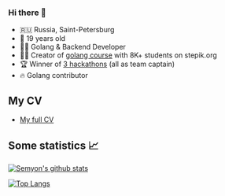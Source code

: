 ### Hi there 👋

* 🇷🇺 Russia, Saint-Petersburg
* 🚀 19 years old
* 👨‍💻 Golang & Backend Developer
* 👨‍🎓 Creator of [golang course](https://stepik.org/course/54403/) with 8K+ students on stepik.org
* 🏆 Winner of [3 hackathons](https://semyon.tech/#hackathons) (all as team captain)
* 🔥 Golang contributor

## My CV
* [My full CV](https://semyon.tech/CV.pdf)

## Some statistics 📈

[![Semyon's github stats](https://github-readme-stats.vercel.app/api?username=semyon-dev)](https://github.com/anuraghazra/github-readme-stats)

[![Top Langs](https://github-readme-stats.vercel.app/api/top-langs/?username=semyon-dev)](https://github.com/anuraghazra/github-readme-stats)
